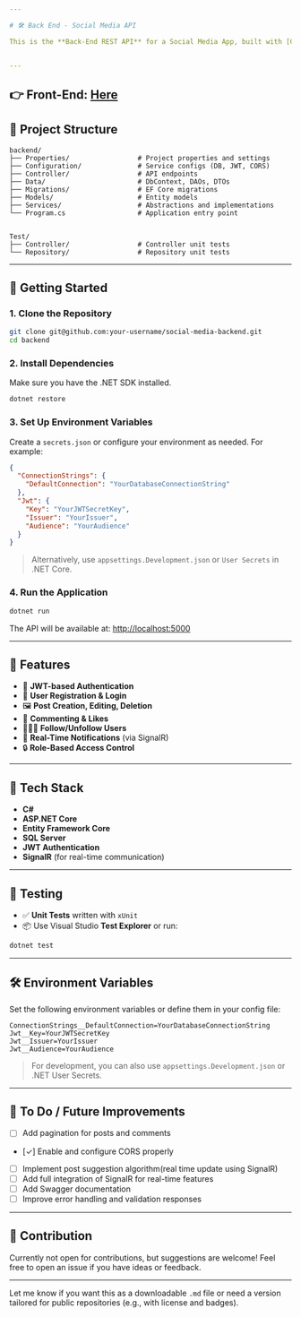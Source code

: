 ```yaml
---

# 🛠️ Back End - Social Media API

This is the **Back-End REST API** for a Social Media App, built with [C#](https://learn.microsoft.com/en-us/dotnet/csharp/) and [ASP.NET Core](https://learn.microsoft.com/en-us/aspnet/core/). It powers the core features of the platform, such as user authentication, post creation, commenting, and real-time notifications.


---
```

## 👉 Front-End: [Here](https://github.com/phuongle841/SocialMediaPlatformFrontend)

## 📁 Project Structure

```
backend/
├── Properties/                 # Project properties and settings
├── Configuration/              # Service configs (DB, JWT, CORS)
├── Controller/                 # API endpoints
├── Data/                       # DbContext, DAOs, DTOs
├── Migrations/                 # EF Core migrations
├── Models/                     # Entity models
├── Services/                   # Abstractions and implementations
└── Program.cs                  # Application entry point


Test/
├── Controller/                 # Controller unit tests
└── Repository/                 # Repository unit tests
```

---

## 🚀 Getting Started

### 1. Clone the Repository

```bash
git clone git@github.com:your-username/social-media-backend.git
cd backend
```

### 2. Install Dependencies

Make sure you have the .NET SDK installed.

```bash
dotnet restore
```

### 3. Set Up Environment Variables

Create a `secrets.json` or configure your environment as needed. For example:

```json
{
  "ConnectionStrings": {
    "DefaultConnection": "YourDatabaseConnectionString"
  },
  "Jwt": {
    "Key": "YourJWTSecretKey",
    "Issuer": "YourIssuer",
    "Audience": "YourAudience"
  }
}
```

> Alternatively, use `appsettings.Development.json` or `User Secrets` in .NET Core.

### 4. Run the Application

```bash
dotnet run
```

The API will be available at: [http://localhost:5000](http://localhost:5000)

---

## 🔑 Features

* 🔐 **JWT-based Authentication**
* 📝 **User Registration & Login**
* 🖼️ **Post Creation, Editing, Deletion**
* 💬 **Commenting & Likes**
* 🧑‍🤝‍🧑 **Follow/Unfollow Users**
* 📡 **Real-Time Notifications** (via SignalR)
* 🔒 **Role-Based Access Control**

---

## 🧹 Tech Stack

* **C#**
* **ASP.NET Core**
* **Entity Framework Core**
* **SQL Server**
* **JWT Authentication**
* **SignalR** (for real-time communication)

---

## 🧪 Testing

* ✅ **Unit Tests** written with `xUnit`
* 📦 Use Visual Studio **Test Explorer** or run:

```bash
dotnet test
```

---

## 🛠️ Environment Variables

Set the following environment variables or define them in your config file:

```
ConnectionStrings__DefaultConnection=YourDatabaseConnectionString
Jwt__Key=YourJWTSecretKey
Jwt__Issuer=YourIssuer
Jwt__Audience=YourAudience
```

> For development, you can also use `appsettings.Development.json` or .NET User Secrets.

---

## 📌 To Do / Future Improvements

* [ ] Add pagination for posts and comments
* [✓] Enable and configure CORS properly
* [ ] Implement post suggestion algorithm(real time update using SignalR)
* [ ] Add full integration of SignalR for real-time features
* [ ] Add Swagger documentation
* [ ] Improve error handling and validation responses

---

## 🤝 Contribution

Currently not open for contributions, but suggestions are welcome! Feel free to open an issue if you have ideas or feedback.

---

Let me know if you want this as a downloadable `.md` file or need a version tailored for public repositories (e.g., with license and badges).

